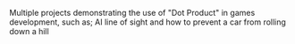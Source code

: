 Multiple projects demonstrating the use of "Dot Product" in games development,
such as; AI line of sight and how to prevent a car from rolling down a hill

